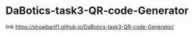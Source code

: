 # DaBotics-task3-QR-code-Generator
link https://shoaibarif1.github.io/DaBotics-task3-QR-code-Generator/
